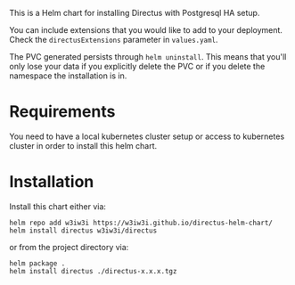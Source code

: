 This is a Helm chart for installing Directus with Postgresql HA setup.

You can include extensions that you would like to add to your deployment. Check the `directusExtensions` parameter in `values.yaml`.

The PVC generated persists through `helm uninstall`. This means that you'll only lose your data if you explicitly delete the PVC or if you delete the namespace the installation is in.

# Requirements

You need to have a local kubernetes cluster setup or access to kubernetes cluster in order to install this helm chart.

# Installation

Install this chart either via:
```
helm repo add w3iw3i https://w3iw3i.github.io/directus-helm-chart/
helm install directus w3iw3i/directus
```

or from the project directory via:
```
helm package .
helm install directus ./directus-x.x.x.tgz
```